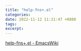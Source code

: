 ```yaml
---
title: "help-fns+.el"
categories: 
date: 2022-11-12 11:21:47 +0800
tags: 
excerpt: 
---
```


[help-fns+.el - EmacsWiki](https://www.emacswiki.org/emacs/help-fns+.el)





